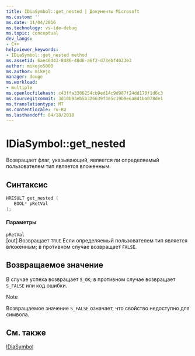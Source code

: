 ```yaml
---
title: IDiaSymbol::get_nested | Документы Microsoft
ms.custom: ''
ms.date: 11/04/2016
ms.technology: vs-ide-debug
ms.topic: conceptual
dev_langs:
- C++
helpviewer_keywords:
- IDiaSymbol::get_nested method
ms.assetid: 6ae46d43-8486-48d6-a6f2-d73ebf4023e3
author: mikejo5000
ms.author: mikejo
manager: douge
ms.workload:
- multiple
ms.openlocfilehash: c43ffa3306254cb9ed14c9d987f24dd170f1d6c3
ms.sourcegitcommit: 3d10b93eb5b326639f3e5c19b9e6a8d1ba078de1
ms.translationtype: MT
ms.contentlocale: ru-RU
ms.lasthandoff: 04/18/2018
---
```

# <a name="idiasymbolgetnested"></a>IDiaSymbol::get_nested
Возвращает флаг, указывающий, является ли определяемый пользователем тип является вложенным.  
  
## <a name="syntax"></a>Синтаксис  
  
```C++  
HRESULT get_nested (   
   BOOL* pRetVal  
);  
```  
  
#### <a name="parameters"></a>Параметры  
 `pRetVal`  
 [out] Возвращает `TRUE` Если определяемый пользователем тип является вложенным; в противном случае возвращает `FALSE`.  
  
## <a name="return-value"></a>Возвращаемое значение  
 В случае успеха возвращает `S_OK`; в противном случае возвращает `S_FALSE` или код ошибки.  
  
> [!NOTE]
>  Возвращаемое значение `S_FALSE` означает, что свойство недоступно для символа.  
  
## <a name="see-also"></a>См. также  
 [IDiaSymbol](../../debugger/debug-interface-access/idiasymbol.md)